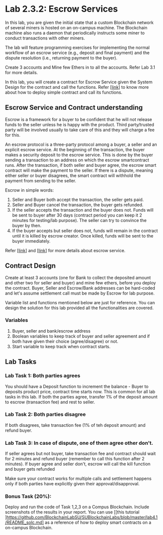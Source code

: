 # Lab 2.3.2: Escrow Services


In this lab, you are given the initial state that a custom Blockchain network of several miners is hosted on an on-campus machine. The Blockchain machine also runs a daemon that periodically instructs some miner to conduct transactions with other miners.

The lab will feature programming exercises for implementing the
normal workflow of an escrow service (e.g., deposit and final payment) and the dispute
resolution (i.e., returning payment to the buyer).

Create 3 accounts and Mine few Ethers in to all the accounts. Refer Lab 3.1 for more details.

In this lab, you will create a contract for Escrow Service given the System Design for the contract and call the functions. Refer [[link](https://github.com/BlockchainLabSU/SUBlockchainLabs.internal/tree/master/lab4.1)] to know more about how to deploy simple contract and call its functions.


## Escrow Service and Contract understanding

Escrow is a framework for a buyer to be confident that he will not release funds to the seller unless he is happy with the product. Third party/trusted party will be involved usually to take care of this and they will charge a fee for this.

An escrow protocol is a three-party protocol among a buyer, a seller and an explicit escrow service. At the beginning of the transaction, the buyer makes a security deposit to the escrow service. This is done by the buyer sending a transaction to an address on which the escrow smartcontract runs. After the transaction, if both seller and buyer agree, the escrow smart contract will make the payment to the seller. If there is a
dispute, meaning either seller or buyer disagrees, the smart contract will withhold the payment from sending to the seller.

Escrow in simple words:
1.	Seller and Buyer both accept the transaction, the seller gets paid.
2.	Seller and Buyer cancel the transaction, the buyer gets refunded.
3.	If the seller accepts the transaction and the buyer does not. Funds will be sent to buyer after 30 days (contract period you can keep it 2 minutes for testing/lab purpose). The seller can try to convince the buyer by then.
4.	If the buyer accepts but seller does not, funds will remain in the contract until it is killed by escrow creator. Once killed, funds will be sent to the buyer immediately.

Refer [[link](https://www.investopedia.com/terms/e/escrow.asp)] and [[link](https://www.escrow.com/what-is-escrow)]   for more details about escrow service.


## Contract Design

Create at least 3 accounts (one for Bank to collect the deposited amount and other two for seller and buyer) and mine few ethers, before you deploy the contract. Buyer, Seller and Escrow/Bank addresses can be hard-coded and  let's assume settlement call must be made by Escrow for lab purpose.

Variable list and functions mentioned below are just for reference. You can design the solution for this lab provided all the functionalities are covered.



### Variables

1.	Buyer, seller and bank/escrow address
2.	Boolean variables to keep track of buyer and seller agreement and if both have given their choice (agree/disagree) or not.
3.	Start variable to keep track when contract starts.

## Lab Tasks
### Lab Task 1: Both parties agrees

You should have a Deposit function to increment the balance - Buyer to deposits product price, contract time starts now. This is common for all lab tasks in this lab.
If both the parties agree, transfer 1% of the deposit amount to escrow (transaction fee) and rest to seller.

### Lab Task 2: Both parties disagree

If both disagrees, take transaction fee (1% of teh deposit amount) and refund buyer.

### Lab Task 3: In case of dispute, one of them agree other don't.

If seller agrees but not buyer, take transaction fee and contract should wait for 2 minutes and refund buyer (remember to call this function after 2 minutes). 
If buyer agree and seller don't, escrow will call the kill function and buyer gets refunded


Make sure your contract works for multiple calls and settlement happens only if both parties have explicitly given their approval/disapproval.

### Bonus Task (20%): 

Deploy and run the code of Task 1,2,3 on a Compus Blockchain. Include screenshots of the results in your report. You can use [[this tutorial ]https://github.com/BlockchainLabSU/SUBlockchainLabs/blob/master/lab4.1/README_solc.md] as a reference of how to deploy smart contracts on a on-campus Blockchain.



 




